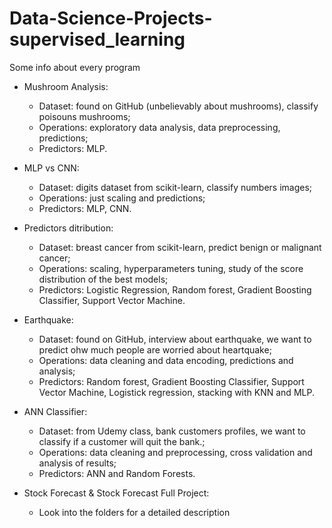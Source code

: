 # Data-Science-Projects-supervised_learning
Some info about every program

- Mushroom Analysis:
    - Dataset: found on GitHub (unbelievably about mushrooms), classify poisouns mushrooms;
    - Operations: exploratory data analysis, data preprocessing, predictions;
    - Predictors: MLP.

- MLP vs CNN:
    - Dataset: digits dataset from scikit-learn, classify numbers images;
    - Operations: just scaling and predictions;
    - Predictors: MLP, CNN.

- Predictors ditribution:
    - Dataset: breast cancer from scikit-learn, predict benign or malignant cancer;
    - Operations: scaling, hyperparameters tuning, study of the score distribution of the best models;
    - Predictors: Logistic Regression, Random forest, Gradient Boosting Classifier, Support Vector Machine.

- Earthquake:
    - Dataset: found on GitHub, interview about earthquake, we want to predict ohw much people are worried about heartquake;
    - Operations: data cleaning and data encoding, predictions and analysis;
    - Predictors: Random forest, Gradient Boosting Classifier, Support Vector Machine, Logistick regression, stacking with KNN and MLP.

- ANN Classifier:
    - Dataset: from Udemy class, bank customers profiles, we want to classify if a customer will quit the bank.;
    - Operations: data cleaning and preprocessing, cross validation and analysis of results;
    - Predictors: ANN and Random Forests.

- Stock Forecast & Stock Forecast Full Project:
    - Look into the folders for a detailed description